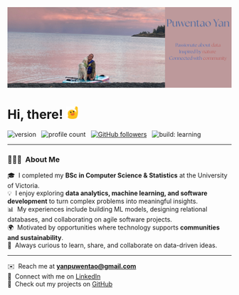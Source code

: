 ![Header](assets/tao_header.png "Header")

# Hi, there! <img width="30" src=assets/blob_wave.png alt="blob wave" />


![version](https://img.shields.io/badge/version-2025-informational) &nbsp;
![profile count](https://komarev.com/ghpvc/?username=Puwentao-Yan&color=blue) &nbsp;
[![GitHub followers](https://img.shields.io/github/followers/Puwentao-Yan?label=Follow&style=social)](https://github.com/Puwentao-Yan) &nbsp;
![build: learning](https://img.shields.io/badge/build-learning-success)

---

### 👨🏻‍💻 &nbsp;About Me  

🎓 &nbsp;I completed my **BSc in Computer Science & Statistics** at the University of Victoria.  
💡 &nbsp;I enjoy exploring **data analytics, machine learning, and software development** to turn complex problems into meaningful insights.  
📊 &nbsp;My experiences include building ML models, designing relational databases, and collaborating on agile software projects.  
🌍 &nbsp;Motivated by opportunities where technology supports **communities and sustainability**.  
💬 &nbsp;Always curious to learn, share, and collaborate on data-driven ideas.  

---

✉️ &nbsp;Reach me at **yanpuwentao@gmail.com**  
📄 &nbsp;Connect with me on [LinkedIn](https://www.linkedin.com/in/puwentao-yan/)  
🔗 &nbsp;Check out my projects on [GitHub](https://github.com/Puwentao-Yan)  
